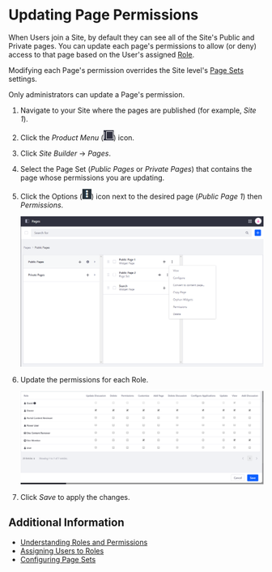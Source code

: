 # Updating Page Permissions

When Users join a Site, by default they can see all of the Site's Public and Private pages. You can update each page's permissions to allow (or deny) access to that page based on the User's assigned [Role](../../../users-and-permissions/roles-and-permissions/understanding-roles-and-permissions.md).

Modifying each Page's permission overrides the Site level's [Page Sets](./configuring-page-sets.md) settings.

Only administrators can update a Page's permission.

1. Navigate to your Site where the pages are published (for example, _Site 1_).
1. Click the _Product Menu_ (![Product menu](../../../images/icon-product-menu.png)) icon.
1. Click _Site Builder_ &rarr; _Pages_.
1. Select the Page Set (_Public Pages_ or _Private Pages_) that contains the page whose permissions you are updating.
1. Click the Options (![Options](../../../images/icon-options.png)) icon next to the desired page (_Public Page 1_) then _Permissions_.

    ![The Page Permissions are found in the Control Panel's Site Builder menu.](./updating-page-permissions/images/02.png)

1. Update the permissions for each Role.

    ![The Permissions offer a plethora of options for each role.](./updating-page-permissions/images/01.png)

1. Click _Save_ to apply the changes.

## Additional Information

-   [Understanding Roles and Permissions](../../../users-and-permissions/roles-and-permissions/understanding-roles-and-permissions.md)
-   [Assigning Users to Roles](../../../users-and-permissions/roles-and-permissions/assigning-users-to-roles.md)
-   [Configuring Page Sets](./configuring-page-sets.md)

